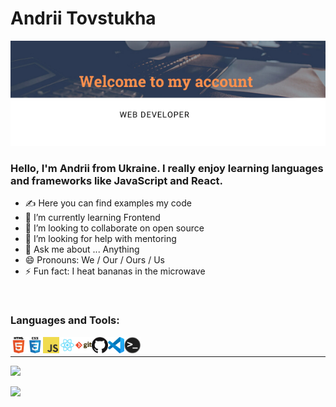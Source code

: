 # Andrii Tovstukha

![](https://github.com/Tovstukha-A/Tovstukha-A/blob/main/Welcome%20to%20my%20account.png)

<!-- Hello, I'm Andrii from Ukraine. I really enjoy learning languages and frameworks like JavaScript and React. -->

### Hello, I'm Andrii from Ukraine. I really enjoy learning languages and frameworks like JavaScript and React.

- ✍ Here you can find examples my code
- 🌱 I’m currently learning Frontend
- 👯 I’m looking to collaborate on open source
- 🤔 I’m looking for help with mentoring
- 💬 Ask me about ... Anything
- 😄 Pronouns: We / Our / Ours / Us
- ⚡ Fun fact: I heat bananas in the microwave
<br />

### Languages and Tools:

<img align="left" alt="HTML5" width="26px" src="https://raw.githubusercontent.com/github/explore/80688e429a7d4ef2fca1e82350fe8e3517d3494d/topics/html/html.png" />
<img align="left" alt="CSS3" width="26px" src="https://raw.githubusercontent.com/github/explore/80688e429a7d4ef2fca1e82350fe8e3517d3494d/topics/css/css.png" />
<img align="left" alt="JavaScript" width="26px" src="https://raw.githubusercontent.com/github/explore/80688e429a7d4ef2fca1e82350fe8e3517d3494d/topics/javascript/javascript.png" />
<img align="left" alt="React" width="26px" src="https://raw.githubusercontent.com/github/explore/80688e429a7d4ef2fca1e82350fe8e3517d3494d/topics/react/react.png" />
<img align="left" alt="Git" width="26px" src="https://raw.githubusercontent.com/github/explore/80688e429a7d4ef2fca1e82350fe8e3517d3494d/topics/git/git.png" />
<img align="left" alt="GitHub" width="26px" src="https://raw.githubusercontent.com/github/explore/78df643247d429f6cc873026c0622819ad797942/topics/github/github.png" />
<img align="left" alt="Visual Studio Code" width="26px" src="https://raw.githubusercontent.com/github/explore/80688e429a7d4ef2fca1e82350fe8e3517d3494d/topics/visual-studio-code/visual-studio-code.png" />
<img align="left" alt="Terminal" width="26px" src="https://raw.githubusercontent.com/github/explore/80688e429a7d4ef2fca1e82350fe8e3517d3494d/topics/terminal/terminal.png" />

<br />

---

![](https://github-readme-stats.vercel.app/api?username=Tovstukha-A&show_icons=true&theme=gruvbox)
<br />

![](https://github-readme-stats.vercel.app/api/top-langs/?username=Tovstukha-A&layout=compact)

